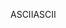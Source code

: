 <span data-ttu-id="2655b-101">ASCII</span><span class="sxs-lookup"><span data-stu-id="2655b-101">ASCII</span></span>